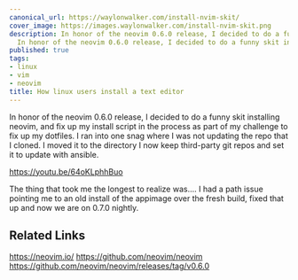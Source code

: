 ```yaml
---
canonical_url: https://waylonwalker.com/install-nvim-skit/
cover_image: https://images.waylonwalker.com/install-nvim-skit.png
description: In honor of the neovim 0.6.0 release, I decided to do a funny skit installing
  In honor of the neovim 0.6.0 release, I decided to do a funny skit installing http
published: true
tags:
- linux
- vim
- neovim
title: How linux users install a text editor
---
```


In honor of the neovim 0.6.0 release, I decided to do a funny skit installing neovim, and fix up my install script in the process as part of my challenge to fix up my dotfiles.  I ran into one snag where I was not updating the repo that I cloned.  I moved it to the directory I now keep third-party git repos and set it to update with ansible.

https://youtu.be/64oKLphhBuo

The thing that took me the longest to realize was.... I had a path issue pointing me to an old install of the appimage over the fresh build,  fixed that up and now we are on 0.7.0 nightly.


## Related Links

https://neovim.io/ https://github.com/neovim/neovim https://github.com/neovim/neovim/releases/tag/v0.6.0